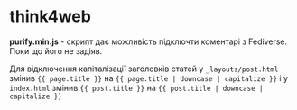 # think4web

**purify.min.js** - скрипт дає можливість підключти коментарі з Fediverse. Поки що його не задіяв.

Для відключення капіталізації заголовків статей у `_layouts/post.html` змінив `{{ page.title }}` на `{{ page.title | downcase | capitalize }}` і у `index.html` змінив `{{ post.title }}` на `{{ post.title | downcase | capitalize }}`